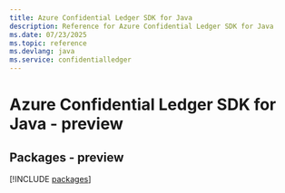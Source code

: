 ```yaml
---
title: Azure Confidential Ledger SDK for Java
description: Reference for Azure Confidential Ledger SDK for Java
ms.date: 07/23/2025
ms.topic: reference
ms.devlang: java
ms.service: confidentialledger
---
```

# Azure Confidential Ledger SDK for Java - preview
## Packages - preview
[!INCLUDE [packages](confidential-ledger-index.md)]
